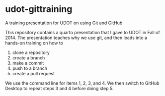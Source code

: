 # udot-gittraining
A training presentation for UDOT on using Git and GitHub

This repository contains a quarto presentation that I gave to UDOT in Fall of 2014. The presentation teaches why we use git, and then leads into a hands-on training on how to 
  1. clone a repository
  2. create a branch
  3. make a commit
  4. push to a branch
  5. create a pull request

We use the command line for items 1, 2, 3, and 4. We then switch to 
GitHub Desktop to repeat steps 3 and 4 before doing step 5.